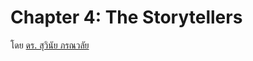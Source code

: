 Chapter 4:  The Storytellers
===
โดย [ดร. สุวินัย ภรณวลัย](https://www.facebook.com/suvinaip/posts/2403766552993805?hc_location=ufi)
<!--stackedit_data:
eyJoaXN0b3J5IjpbNjA2NzAwODgwXX0=
-->